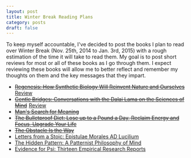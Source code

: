 ```yaml
---
layout: post
title: Winter Break Reading Plans
category: posts
draft: false
---
```

To keep myself accountable, I've decided to post the books I plan to read over Winter Break (Nov. 25th, 2014 to Jan. 3rd, 2015) with a rough estimation of the time it will take to read them. My goal is to post short reviews for most or all of these books as I go through them. I expect reviewing these books will allow me to better reflect and remember my thoughts on them and the key messages that they impart.

- ~~<a href="http://www.amazon.com/gp/product/0465075703/ref=as_li_tl?ie=UTF8&camp=1789&creative=390957&creativeASIN=0465075703&linkCode=as2&tag=stepmali-20&linkId=PZOTKKBAWTY76ET3">Regenesis: How Synthetic Biology Will Reinvent Nature and Ourselves</a><img src="http://ir-na.amazon-adsystem.com/e/ir?t=stepmali-20&l=as2&o=1&a=0465075703" width="1" height="1" border="0" alt="" style="border:none !important; margin:0px !important;" />~~ [Review](/posts/regenesis-book-review/)  
- ~~<a href="http://www.amazon.com/gp/product/B00JQHUYFY/ref=as_li_tl?ie=UTF8&camp=1789&creative=390957&creativeASIN=B00JQHUYFY&linkCode=as2&tag=stepmali-20&linkId=YGPQFC4AOUIOCQ5W">Gentle Bridges: Conversations with the Dalai Lama on the Sciences of Mind</a><img src="http://ir-na.amazon-adsystem.com/e/ir?t=stepmali-20&l=as2&o=1&a=B00JQHUYFY" width="1" height="1" border="0" alt="" style="border:none !important; margin:0px !important;" />~~ [Review](/posts/gentle-bridges-book-review)  
- ~~<a href="http://www.amazon.com/gp/product/B009U9S6FI/ref=as_li_tl?ie=UTF8&camp=1789&creative=390957&creativeASIN=B009U9S6FI&linkCode=as2&tag=stepmali-20&linkId=6ESFNRLCNNWK6EPK">Man's Search for Meaning</a><img src="http://ir-na.amazon-adsystem.com/e/ir?t=stepmali-20&l=as2&o=1&a=B009U9S6FI" width="1" height="1" border="0" alt="" style="border:none !important; margin:0px !important;" />~~  
- ~~<a href="http://www.amazon.com/gp/product/162336518X/ref=as_li_tl?ie=UTF8&camp=1789&creative=390957&creativeASIN=162336518X&linkCode=as2&tag=stepmali-20&linkId=YJJDOD6MX3XAWQWY">The Bulletproof Diet: Lose up to a Pound a Day, Reclaim Energy and Focus, Upgrade Your Life</a><img src="http://ir-na.amazon-adsystem.com/e/ir?t=stepmali-20&l=as2&o=1&a=162336518X" width="1" height="1" border="0" alt="" style="border:none !important; margin:0px !important;" />~~  
- ~~<a href="http://www.amazon.com/gp/product/B00G3L1B8K/ref=as_li_tl?ie=UTF8&camp=1789&creative=390957&creativeASIN=B00G3L1B8K&linkCode=as2&tag=stepmali-20&linkId=BZH2FGJUDGAOKXFW">The Obstacle Is the Way</a><img src="http://ir-na.amazon-adsystem.com/e/ir?t=stepmali-20&l=as2&o=1&a=B00G3L1B8K" width="1" height="1" border="0" alt="" style="border:none !important; margin:0px !important;" />~~  
- <a href="http://www.amazon.com/gp/product/B005NC0MGW/ref=as_li_tl?ie=UTF8&camp=1789&creative=390957&creativeASIN=B005NC0MGW&linkCode=as2&tag=stepmali-20&linkId=IGHNRBFOQW6NNUA6">Letters from a Stoic: Epistulae Morales AD Lucilium</a><img src="http://ir-na.amazon-adsystem.com/e/ir?t=stepmali-20&l=as2&o=1&a=B005NC0MGW" width="1" height="1" border="0" alt="" style="border:none !important; margin:0px !important;" />  
- <a href="http://www.amazon.com/gp/product/B005CKB6OM/ref=as_li_tl?ie=UTF8&camp=1789&creative=390957&creativeASIN=B005CKB6OM&linkCode=as2&tag=stepmali-20&linkId=H55AKXTBYKBRSWHJ">The Hidden Pattern: A Patternist Philosophy of Mind</a><img src="http://ir-na.amazon-adsystem.com/e/ir?t=stepmali-20&l=as2&o=1&a=B005CKB6OM" width="1" height="1" border="0" alt="" style="border:none !important; margin:0px !important;" />  
- <a href="http://www.amazon.com/gp/product/0786478284/ref=as_li_tl?ie=UTF8&camp=1789&creative=390957&creativeASIN=0786478284&linkCode=as2&tag=stepmali-20&linkId=3GJEQ2JJZ3X73FL2">Evidence for Psi: Thirteen Empirical Research Reports</a><img src="http://ir-na.amazon-adsystem.com/e/ir?t=stepmali-20&l=as2&o=1&a=0786478284" width="1" height="1" border="0" alt="" style="border:none !important; margin:0px !important;" />  
